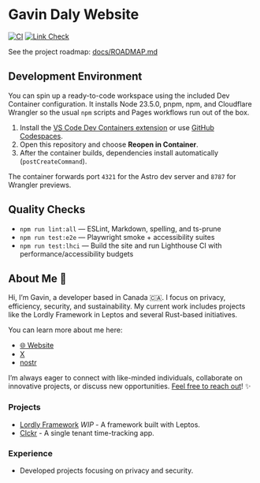 # Gavin Daly Website

[![CI](https://github.com/gavdaly/gavdaly/actions/workflows/ci.yml/badge.svg)](https://github.com/gavdaly/gavdaly/actions/workflows/ci.yml)
[![Link Check](https://github.com/gavdaly/gavdaly/actions/workflows/linkcheck.yml/badge.svg)](https://github.com/gavdaly/gavdaly/actions/workflows/linkcheck.yml)

See the project roadmap: [docs/ROADMAP.md](docs/ROADMAP.md)

## Development Environment

You can spin up a ready-to-code workspace using the included Dev Container configuration. It installs Node 23.5.0, pnpm, npm, and Cloudflare Wrangler so the usual `npm` scripts and Pages workflows run out of the box.

1. Install the [VS Code Dev Containers extension](https://marketplace.visualstudio.com/items?itemName=ms-vscode-remote.remote-containers) or use [GitHub Codespaces](https://github.com/features/codespaces).
2. Open this repository and choose **Reopen in Container**.
3. After the container builds, dependencies install automatically (`postCreateCommand`).

The container forwards port `4321` for the Astro dev server and `8787` for Wrangler previews.

## Quality Checks

- `npm run lint:all` — ESLint, Markdown, spelling, and ts-prune
- `npm run test:e2e` — Playwright smoke + accessibility suites
- `npm run test:lhci` — Build the site and run Lighthouse CI with performance/accessibility budgets

## About Me 👋

Hi, I’m Gavin, a developer based in Canada 🇨🇦. I focus on privacy, efficiency, security, and sustainability. My current work includes projects like the Lordly Framework in Leptos and several Rust-based initiatives.

You can learn more about me here:

- [🌐 Website](https://gavdaly.com)
- [X](https://x.com/gavdaly)
- [nostr](https://snort.social/p/npub1f78kggwlt3pfjtwaxgqw80xlp5vqnux6zjmr0hrg2fzwksjr0sts8shlsu)

I’m always eager to connect with like-minded individuals, collaborate on innovative projects, or discuss new opportunities. [Feel free to reach out](https://gavdaly.com/contact)! ✨

### Projects

- [Lordly Framework](https://github.com/lordly) _WIP_ - A framework built with Leptos.
- [Clckr](https://github.com/gavdaly/clockr) - A single tenant time-tracking app.

### Experience

- Developed projects focusing on privacy and security.
